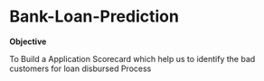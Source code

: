 # Bank-Loan-Prediction

**Objective** 

To Build a Application Scorecard which help us to identify the bad customers for loan disbursed Process 
